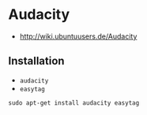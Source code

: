 # Audacity

+   <http://wiki.ubuntuusers.de/Audacity>



## Installation

+   `audacity`
+   `easytag`

<!---->

    sudo apt-get install audacity easytag
